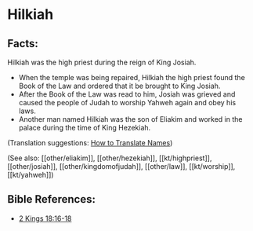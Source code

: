 # Hilkiah #

## Facts: ##

Hilkiah was the high priest during the reign of King Josiah. 

* When the temple was being repaired, Hilkiah the high priest found the Book of the Law and ordered that it be brought to King Josiah.
* After the Book of the Law was read to him, Josiah was grieved and caused the people of Judah to worship Yahweh again and obey his laws.
* Another man named Hilkiah was the son of Eliakim and worked in the palace during the time of King Hezekiah.

(Translation suggestions: [How to Translate Names](en/ta-vol1/translate/man/translate-names))

(See also: [[other/eliakim]], [[other/hezekiah]], [[kt/highpriest]], [[other/josiah]], [[other/kingdomofjudah]], [[other/law]], [[kt/worship]], [[kt/yahweh]])

## Bible References: ##

* [2 Kings 18:16-18](en/tn/2ki/help/18/16)